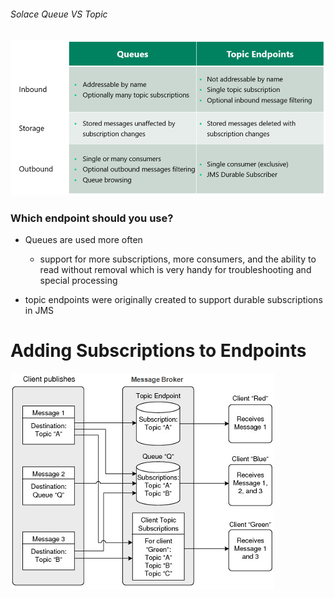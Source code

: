 ###### Solace Queue VS Topic

![](./queues-vs-topic-endpoints_pic-1.png)

### **Which endpoint should you use?**

* Queues are used more often 
  * support for more subscriptions, more consumers, and the ability to read  without removal which is very handy for troubleshooting and special  processing

* topic endpoints were originally created to support durable subscriptions in JMS



# Adding Subscriptions to Endpoints

![](./routing_messages.jpg)